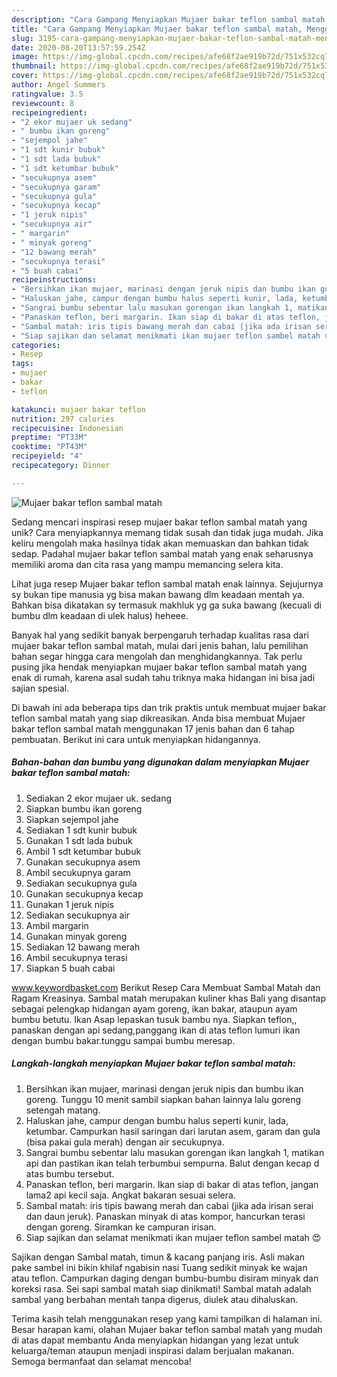 ```yaml
---
description: "Cara Gampang Menyiapkan Mujaer bakar teflon sambal matah, Menggugah Selera"
title: "Cara Gampang Menyiapkan Mujaer bakar teflon sambal matah, Menggugah Selera"
slug: 3195-cara-gampang-menyiapkan-mujaer-bakar-teflon-sambal-matah-menggugah-selera
date: 2020-08-20T13:57:59.254Z
image: https://img-global.cpcdn.com/recipes/afe68f2ae919b72d/751x532cq70/mujaer-bakar-teflon-sambal-matah-foto-resep-utama.jpg
thumbnail: https://img-global.cpcdn.com/recipes/afe68f2ae919b72d/751x532cq70/mujaer-bakar-teflon-sambal-matah-foto-resep-utama.jpg
cover: https://img-global.cpcdn.com/recipes/afe68f2ae919b72d/751x532cq70/mujaer-bakar-teflon-sambal-matah-foto-resep-utama.jpg
author: Angel Summers
ratingvalue: 3.5
reviewcount: 8
recipeingredient:
- "2 ekor mujaer uk sedang"
- " bumbu ikan goreng"
- "sejempol jahe"
- "1 sdt kunir bubuk"
- "1 sdt lada bubuk"
- "1 sdt ketumbar bubuk"
- "secukupnya asem"
- "secukupnya garam"
- "secukupnya gula"
- "secukupnya kecap"
- "1 jeruk nipis"
- "secukupnya air"
- " margarin"
- " minyak goreng"
- "12 bawang merah"
- "secukupnya terasi"
- "5 buah cabai"
recipeinstructions:
- "Bersihkan ikan mujaer, marinasi dengan jeruk nipis dan bumbu ikan goreng. Tunggu 10 menit sambil siapkan bahan lainnya lalu goreng setengah matang."
- "Haluskan jahe, campur dengan bumbu halus seperti kunir, lada, ketumbar. Campurkan hasil saringan dari larutan asem, garam dan gula (bisa pakai gula merah) dengan air secukupnya."
- "Sangrai bumbu sebentar lalu masukan gorengan ikan langkah 1, matikan api dan pastikan ikan telah terbumbui sempurna. Balut dengan kecap d atas bumbu tersebut."
- "Panaskan teflon, beri margarin. Ikan siap di bakar di atas teflon, jangan lama2 api kecil saja. Angkat bakaran sesuai selera."
- "Sambal matah: iris tipis bawang merah dan cabai (jika ada irisan serai dan daun jeruk). Panaskan minyak di atas kompor, hancurkan terasi dengan goreng. Siramkan ke campuran irisan."
- "Siap sajikan dan selamat menikmati ikan mujaer teflon sambel matah 😍"
categories:
- Resep
tags:
- mujaer
- bakar
- teflon

katakunci: mujaer bakar teflon 
nutrition: 297 calories
recipecuisine: Indonesian
preptime: "PT33M"
cooktime: "PT43M"
recipeyield: "4"
recipecategory: Dinner

---
```



![Mujaer bakar teflon sambal matah](https://img-global.cpcdn.com/recipes/afe68f2ae919b72d/751x532cq70/mujaer-bakar-teflon-sambal-matah-foto-resep-utama.jpg)

Sedang mencari inspirasi resep mujaer bakar teflon sambal matah yang unik? Cara menyiapkannya memang tidak susah dan tidak juga mudah. Jika keliru mengolah maka hasilnya tidak akan memuaskan dan bahkan tidak sedap. Padahal mujaer bakar teflon sambal matah yang enak seharusnya memiliki aroma dan cita rasa yang mampu memancing selera kita.

Lihat juga resep Mujaer bakar teflon sambal matah enak lainnya. Sejujurnya sy bukan tipe manusia yg bisa makan bawang dlm keadaan mentah ya. Bahkan bisa dikatakan sy termasuk makhluk yg ga suka bawang (kecuali di bumbu dlm keadaan di ulek halus) heheee.

Banyak hal yang sedikit banyak berpengaruh terhadap kualitas rasa dari mujaer bakar teflon sambal matah, mulai dari jenis bahan, lalu pemilihan bahan segar hingga cara mengolah dan menghidangkannya. Tak perlu pusing jika hendak menyiapkan mujaer bakar teflon sambal matah yang enak di rumah, karena asal sudah tahu triknya maka hidangan ini bisa jadi sajian spesial.


Di bawah ini ada beberapa tips dan trik praktis untuk membuat mujaer bakar teflon sambal matah yang siap dikreasikan. Anda bisa membuat Mujaer bakar teflon sambal matah menggunakan 17 jenis bahan dan 6 tahap pembuatan. Berikut ini cara untuk menyiapkan hidangannya.

<!--inarticleads1-->

##### Bahan-bahan dan bumbu yang digunakan dalam menyiapkan Mujaer bakar teflon sambal matah:

1. Sediakan 2 ekor mujaer uk. sedang
1. Siapkan  bumbu ikan goreng
1. Siapkan sejempol jahe
1. Sediakan 1 sdt kunir bubuk
1. Gunakan 1 sdt lada bubuk
1. Ambil 1 sdt ketumbar bubuk
1. Gunakan secukupnya asem
1. Ambil secukupnya garam
1. Sediakan secukupnya gula
1. Gunakan secukupnya kecap
1. Gunakan 1 jeruk nipis
1. Sediakan secukupnya air
1. Ambil  margarin
1. Gunakan  minyak goreng
1. Sediakan 12 bawang merah
1. Ambil secukupnya terasi
1. Siapkan 5 buah cabai


www.keywordbasket.com Berikut Resep Cara Membuat Sambal Matah dan Ragam Kreasinya. Sambal matah merupakan kuliner khas Bali yang disantap sebagai pelengkap hidangan ayam goreng, ikan bakar, ataupun ayam bumbu betutu. Ikan Asap lepaskan tusuk bambu nya. Siapkan teflon,, panaskan dengan api sedang,panggang ikan di atas teflon lumuri ikan dengan bumbu bakar.tunggu sampai bumbu meresap. 

<!--inarticleads2-->

##### Langkah-langkah menyiapkan Mujaer bakar teflon sambal matah:

1. Bersihkan ikan mujaer, marinasi dengan jeruk nipis dan bumbu ikan goreng. Tunggu 10 menit sambil siapkan bahan lainnya lalu goreng setengah matang.
1. Haluskan jahe, campur dengan bumbu halus seperti kunir, lada, ketumbar. Campurkan hasil saringan dari larutan asem, garam dan gula (bisa pakai gula merah) dengan air secukupnya.
1. Sangrai bumbu sebentar lalu masukan gorengan ikan langkah 1, matikan api dan pastikan ikan telah terbumbui sempurna. Balut dengan kecap d atas bumbu tersebut.
1. Panaskan teflon, beri margarin. Ikan siap di bakar di atas teflon, jangan lama2 api kecil saja. Angkat bakaran sesuai selera.
1. Sambal matah: iris tipis bawang merah dan cabai (jika ada irisan serai dan daun jeruk). Panaskan minyak di atas kompor, hancurkan terasi dengan goreng. Siramkan ke campuran irisan.
1. Siap sajikan dan selamat menikmati ikan mujaer teflon sambel matah 😍


Sajikan dengan Sambal matah, timun &amp; kacang panjang iris. Asli makan pake sambel ini bikin khilaf ngabisin nasi Tuang sedikit minyak ke wajan atau teflon. Campurkan daging dengan bumbu-bumbu disiram minyak dan koreksi rasa. Sei sapi sambal matah siap dinikmati! Sambal matah adalah sambal yang berbahan mentah tanpa digerus, diulek atau dihaluskan. 

Terima kasih telah menggunakan resep yang kami tampilkan di halaman ini. Besar harapan kami, olahan Mujaer bakar teflon sambal matah yang mudah di atas dapat membantu Anda menyiapkan hidangan yang lezat untuk keluarga/teman ataupun menjadi inspirasi dalam berjualan makanan. Semoga bermanfaat dan selamat mencoba!
